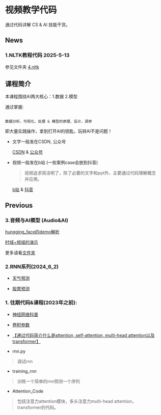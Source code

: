 # 视频教学代码

通过代码详解 CS & AI 技能干货。

## News

### 1.NLTK教程代码 2025-5-13

参见文件夹 [4.nltk](./4.nltk/)

## 课程简介

本课程围绕AI两大核心：1.数据 2.模型

通过掌握:

```

数据分析、可视化、处理 & 模型的原理、设计、调参

```

即大量实践操作，拿到打开AI的钥匙，玩转AI不是问题！

- 文字一般发在CSDN, 公众号

    [CSDN](https://blog.csdn.net/disanda?spm=1038.2274.3001.5343) & [公众号](https://mp.weixin.qq.com/s/08BmF4RnnwQ-jX5s_ukDUA)

- 视频一般发在b站 (一些案例case会放到抖音)

    >视频追求简洁明了，除了必要的文字和ppt外，主要通过代码理解概念并应用。

    [b站](https://space.bilibili.com/433833512/video) & [抖音](https://www.douyin.com/user/MS4wLjABAAAAPN6UupY_5li5pBxsx8i-KTSa6_54Iy_u4wQLQuejnq8)

## Previous 

### 3.音频与AI模型 (Audio&AI)

  [hungging_face的demo解析](./3.Audio/1_hf_demo/readme.md)

  [时域+频域的演示](./3.Audio/2_time_frequency_domain)

  更多请看[文件夹](./3.Audio/)

### 2.RNN系列(2024_6_2)

- [天气预测](./1.Weather_Prediction/readme.md)

- [股票预测](./2.Stock_Prediction/readme.md)

### 1. 往期代码&课程(2023年之前):

- [神经网络科普](https://www.bilibili.com/video/BV1V14y1G7wu/?spm_id_from=333.999.0.0)
- [卷积参数](https://blog.csdn.net/disanda/article/details/105762054#comments_24558196)
- [【通过代码简介什么是attention, self-attention, multi-head attention以及transformer】](https://www.bilibili.com/video/BV1QD4y177Sf/?share_source=copy_web&vd_source=52e445c3cd34daefba432056cb52d95e)

- rnn.py

> 调试rnn

- training_rnn

> 训练一个简单的rnn预测一个序列

- Attention_Code

>包括注意力attention模块，多头注意力multi-head attention，transformer的代码。





